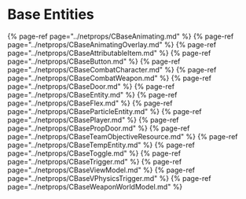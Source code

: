 # Base Entities


{% page-ref page="../netprops/CBaseAnimating.md" %}
{% page-ref page="../netprops/CBaseAnimatingOverlay.md" %}
{% page-ref page="../netprops/CBaseAttributableItem.md" %}
{% page-ref page="../netprops/CBaseButton.md" %}
{% page-ref page="../netprops/CBaseCombatCharacter.md" %}
{% page-ref page="../netprops/CBaseCombatWeapon.md" %}
{% page-ref page="../netprops/CBaseDoor.md" %}
{% page-ref page="../netprops/CBaseEntity.md" %}
{% page-ref page="../netprops/CBaseFlex.md" %}
{% page-ref page="../netprops/CBaseParticleEntity.md" %}
{% page-ref page="../netprops/CBasePlayer.md" %}
{% page-ref page="../netprops/CBasePropDoor.md" %}
{% page-ref page="../netprops/CBaseTeamObjectiveResource.md" %}
{% page-ref page="../netprops/CBaseTempEntity.md" %}
{% page-ref page="../netprops/CBaseToggle.md" %}
{% page-ref page="../netprops/CBaseTrigger.md" %}
{% page-ref page="../netprops/CBaseViewModel.md" %}
{% page-ref page="../netprops/CBaseVPhysicsTrigger.md" %}
{% page-ref page="../netprops/CBaseWeaponWorldModel.md" %}
